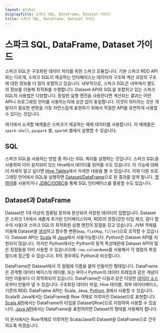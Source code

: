 ```yaml
---
layout: global
displayTitle: 스파크 SQL, DataFrame, Dataset 가이드
title: 스파크 SQL, DataFrame, Dataset 가이드
---
```


# **스파크 SQL, DataFrame, Dataset 가이드**

스파크 SQL은 구조화된 데이터 처리를 위한 스파크 모듈입니다. 기본 스파크 RDD API와는 다르게, 스파크 SQL이 제공하는 인터페이스는 데이터의 구조와 계산 과정의 구조에 대한 정보를 더 많이 포함하고 있습니다. 내부적으로, 스파크 SQL은 내부에서 별도의 정보를 이용해 최적화를 수행합니다. Dataset API와 SQL을 포함하고 있는 스파크 SQL의 사용법은 다양합니다. 동일한 실행 엔진을 사용한다면 계산되는 결과는 어떤 API나 프로그래밍 언어를 사용하는지에 상관 없이 동일합니다. 이것이 의미하는 것은 개발자가 필요한 변환을 가장 자연스럽게 표현하기 위해서 적절한 API를 유연하게 사용할 수 있다는 것입니다. 

여기에서 소개할 예제들은 스파크가 제공하는 예제 데이터를 사용합니다. 이 예제들은 `spark-shell`, `pyspark` 셸, `sparkR` 셸에서 실행할 수 있습니다.


## **SQL**

스파크 SQL을 사용하는 방법 중 하나는 SQL 쿼리를 실행하는 것입니다. 스파크 SQL을 사용하여 이미 설치되어 있는 Hive에서 데이터를 읽어올 수도 있습니다. 이 기능에 대해 더 자세히 알고 싶다면 [Hive Tables](https://spark.apache.org/docs/latest/sql-data-sources-hive-tables.html)에서 자세한 내용을 볼 수 있습니다. 이와 다른 프로그래밍 언어에서 SQL을 실행하면 [Dataset/DataFrame](https://spark.apache.org/docs/latest/sql-programming-guide.html#datasets-and-dataframes)으로 된 결과를 얻게 됩니다. [명령어](https://spark.apache.org/docs/latest/sql-distributed-sql-engine.html#running-the-spark-sql-cli)를 사용하거나 [JDBC/ODBC](https://spark.apache.org/docs/latest/sql-distributed-sql-engine.html#running-the-thrift-jdbcodbc-server)를 통해 SQL 인터페이스를 활용할 수도 있습니다.


## **Dataset과 DataFrame**

Dataset은 1개 이상의 컴퓨팅 장치에 분산되어 저장된 데이터의 집합입니다. Dataset은 스파크 1.6에서 새롭게 추가된 인터페이스이며, RDD의 장점(강한 타입 체크, 람다 함수의 사용)과 스파크 SQL의 최적화된 실행 엔진의 장점을 갖고 있습니다. JVM 객체를 이용해 Dataset을 [생성](https://spark.apache.org/docs/latest/sql-getting-started.html#creating-datasets)하고 함수형 변환(`map`, `flatMap`, `filter`)으로 조작할 수 있습니다. Dataset API는 [Scala](https://spark.apache.org/docs/latest/api/scala/index.html#org.apache.spark.sql.Dataset) 와 [Java](https://spark.apache.org/docs/latest/api/java/index.html?org/apache/spark/sql/Dataset.html)에서 사용가능합니다. Python은 Dataset API를 지원되지 않습니다. 하지만 Python에서는 Python의 동적 특성때문에 Dataset API의 많은 장점들을 이미 사용할 수 있습니다(예: `row.columnName`를 사용해서 각 컬럼의 특정 필드에 접근할 수 있습니다). R의 경우에도 Python과 비슷합니다.

DataFrame은 Dataset에서 각 컬럼에 이름을 붙여 만들어진 형태입니다. DataFrame은 관계형 데이터 베이스의 테이블, 또는 R이나 Python의 데이터 프레임과 같은 개념이지만 이들보다 더 최적화되어 있습니다. DataFrame은 다음과 같은 다양한 [데이터 소스](https://spark.apache.org/docs/latest/sql-data-sources.html)로부터 만들어 낼 수 있습니다: 구조화된 데이터 파일, Hive 테이블, 외부 데이터베이스, 기존의 RDD. DataFrame API는 Scala, Java, [Python](https://spark.apache.org/docs/latest/api/python/pyspark.sql.html#pyspark.sql.DataFrame), [R](https://spark.apache.org/docs/latest/api/R/index.html)에서 사용할 수 있습니다. Scala와 Java에서는 DataFrame을 Row 객체로 이루어진 Dataset으로 표현합니다. [Scala API](https://spark.apache.org/docs/latest/api/scala/index.html#org.apache.spark.sql.Dataset)에서는 DataFrame의 타입을 Dataset[Row]으로 지정하여 사용할 수 있습니다. [Java API](https://spark.apache.org/docs/latest/api/java/index.html?org/apache/spark/sql/Dataset.html)에서는 DataFrame을 표현하려면 Dataset<Row>의 형태를 사용해야 합니다.

이 문서에서는 Row객체로 이루어진 Scala/Java의 Dataset을 DataFrame으로 간주하도록 하겠습니다.
